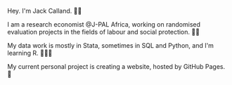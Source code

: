 Hey. I'm Jack Calland. ✌🏼

I am a research economist @J-PAL Africa, working on randomised evaluation projects in the fields of labour and social protection. 👷🏽

My data work is mostly in Stata, sometimes in SQL and Python, and I'm learning R. 👨🏼‍💻

My current personal project is creating a website, hosted by GitHub Pages. 🌵
